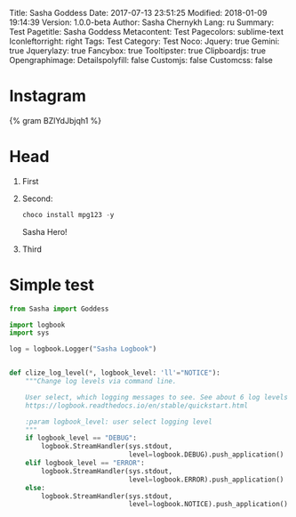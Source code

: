 Title: Sasha Goddess
Date: 2017-07-13 23:51:25
Modified: 2018-01-09 19:14:39
Version: 1.0.0-beta
Author: Sasha Chernykh
Lang: ru
Summary: Test
Pagetitle: Sasha Goddess
Metacontent: Test
Pagecolors: sublime-text
Iconleftorright: right
Tags: Test
Category: Test
Noco:
Jquery: true
Gemini: true
Jquerylazy: true
Fancybox: true
Tooltipster: true
Clipboardjs: true
Opengraphimage:
Detailspolyfill: false
Customjs: false
Customcss: false

# Instagram

{% gram BZlYdJbjqh1 %}

# Head

1. First

1. Second:

    ```python
    choco install mpg123 -y
    ```

    Sasha Hero!

1. Third

<a name="simple-test"></a>
# Simple test

```python
from Sasha import Goddess
```

```python hl_lines="1 4 18"
import logbook
import sys

log = logbook.Logger("Sasha Logbook")


def clize_log_level(*, logbook_level: 'll'="NOTICE"):
    """Change log levels via command line.

    User select, which logging messages to see. See about 6 log levels here:
    https://logbook.readthedocs.io/en/stable/quickstart.html

    :param logbook_level: user select logging level
    """
    if logbook_level == "DEBUG":
        logbook.StreamHandler(sys.stdout,
                              level=logbook.DEBUG).push_application()
    elif logbook_level == "ERROR":
        logbook.StreamHandler(sys.stdout,
                              level=logbook.ERROR).push_application()
    else:
        logbook.StreamHandler(sys.stdout,
                              level=logbook.NOTICE).push_application()

```


